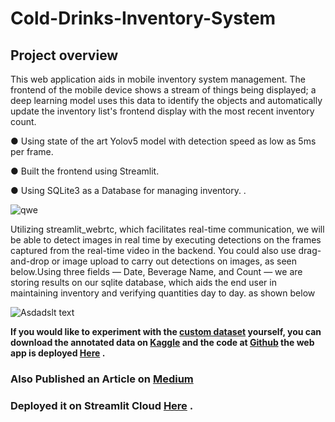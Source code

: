 # Cold-Drinks-Inventory-System

## **Project overview**


This web application aids in mobile inventory system management. The frontend of the mobile device shows a stream of things being displayed; a deep learning model uses this data to identify the objects and automatically update the inventory list's frontend display with the most recent inventory count.

● Using state of the art Yolov5 model with detection speed as low as 5ms per frame.

● Built the frontend using Streamlit.

● Using SQLite3 as a Database for managing inventory. .

![qwe](https://github.com/faseehahmed26/Cold-Drinks-Inventory-System/blob/main/image_screenshots/image_check_final.gif)

Utilizing streamlit_webrtc, which facilitates real-time communication, we will be able to detect images in real time by executing detections on the frames captured from the real-time video in the backend.
You could also use drag-and-drop or image upload to carry out detections on images, as seen below.Using three fields — Date, Beverage Name, and Count — we are storing results on our sqlite database, which aids the end user in maintaining inventory and verifying quantities day to day. as shown below

![Asdadslt text](https://github.com/faseehahmed26/Cold-Drinks-Inventory-System/blob/main/image_screenshots/mobile_take2.gif)


**If you would like to experiment with the [custom dataset](https://www.kaggle.com/datasets/faseeh001/cold-drinks-inventory-dataset) yourself, you can download the annotated data on [Kaggle](https://www.kaggle.com/datasets/faseeh001/cold-drinks-inventory-dataset) and the code at [Github](https://github.com/faseehahmed26/Cold-Drinks-Inventory-System) the web app is deployed [Here](https://faseehahmed26-cold-drinks-inventory-system-app-g8v3la.streamlit.app/) .**

### Also Published an Article on [Medium](https://medium.com/@faseehahmed2606/build-a-real-time-inventory-management-system-in-6-hours-using-streamlit-and-yolov5-996352e39e93)

### Deployed it on Streamlit Cloud [Here](https://faseehahmed26-cold-drinks-inventory-system-app-g8v3la.streamlit.app/)  .
